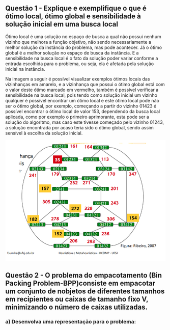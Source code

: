 ## Questão 1 - Explique e exemplifique o que é ótimo local, ótimo global e sensibilidade à solução inicial em uma busca local

Ótimo local é uma solução no espaço de busca a qual não possui nenhum vizinho que melhora a função objetivo, não sendo necessariamente a melhor solução da instância do problema, mas pode acontecer. Já o ótimo global é a melhor solução no espaço de busca da instância. E a sensibilidade na busca local é o fato da solução poder variar conforme a entrada escolhida para o problema, ou seja, ela é afetada pela solução inicial na instância. 


Na imagem a seguir é possível visualizar exemplos ótimos locais das vizinhanças em amarelo, e a vizinhança que possui o ótimo global está com o valor deste ótimo marcado em vermelho, também é possível verificar a sensibilidade na busca local, pois tendo como solução inicial um vizinho qualquer é possível encontrar um ótimo local e este ótimo local pode não ser o ótimo global, por exemplo, começando a partir do vizinho 01423 é possível encontrar o ótimo local de valor 153, dependendo da busca local aplicada, como por exemplo o primeiro aprimorante, esta pode ser a solução do algoritmo, mas caso este tivesse começado pelo vizinho 01243, a solução encontrada por acaso teria sido o ótimo global, sendo assim sensível à escolha da solução inicial. 

![alt text](https://raw.githubusercontent.com/Niehaus/heuristicas-metaheuristicas/master/Atividade-Avaliativa2/Screenshot_2020-10-09%20aula5%20pptx%20-%20aula5%20pdf.png)

## Questão 2 - O  problema  do  empacotamento  (Bin  Packing  Problem-BPP)consiste  em  empacotar  um conjunto  de nobjetos  de  diferentes  tamanhos  em  recipientes  ou  caixas  de  tamanho  fixo V, minimizando o número de caixas utilizadas.

### a) Desenvolva uma representação para o problema:


   
